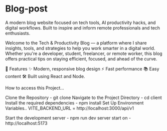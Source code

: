 # Blog-post
A modern blog website focused on tech tools, AI productivity hacks, and digital workflows. Built to inspire and inform remote professionals and tech enthusiasts.

Welcome to the Tech & Productivity Blog — a platform where I share insights, tools, and strategies to help you work smarter in a digital world. Whether you're a developer, student, freelancer, or remote worker, this blog offers practical tips on staying efficient, focused, and ahead of the curve.

📌 Features
✨ Modern, responsive blog design
⚡ Fast performance
📚 Easy content 
🛠️ Built using React and Node.


How to access this Project...

Clone the Repository - git clone <repository-url>
Navigate to the Project Directory - cd client
Install the required dependencies - npm install
Set Up Environment Variables..
    VITE_BACKEND_URL = http://localhost:3000/api/v1


 Start the development server - npm run dev
 server start on - http://localhost:5173